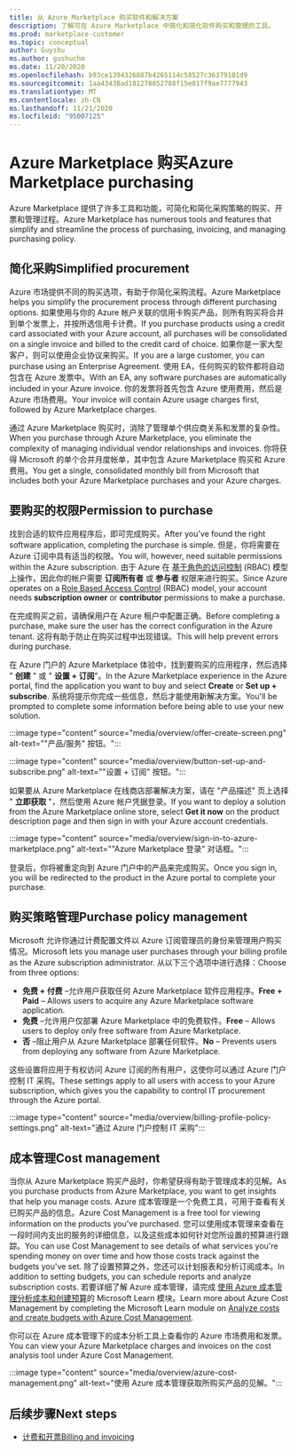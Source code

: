 ```yaml
---
title: 从 Azure Marketplace 购买软件和解决方案
description: 了解可在 Azure Marketplace 中简化和简化软件购买和管理的工具。
ms.prod: marketplace-customer
ms.topic: conceptual
author: Guyshu
ms.author: gushuchm
ms.date: 11/20/2020
ms.openlocfilehash: b93ce1394326887b4265114c58527c36379101d9
ms.sourcegitcommit: 1aa43438ad181278052788f15e017f9ae7777943
ms.translationtype: MT
ms.contentlocale: zh-CN
ms.lasthandoff: 11/21/2020
ms.locfileid: "95007125"
---
```

# <a name="azure-marketplace-purchasing"></a><span data-ttu-id="3d68f-103">Azure Marketplace 购买</span><span class="sxs-lookup"><span data-stu-id="3d68f-103">Azure Marketplace purchasing</span></span>

<span data-ttu-id="3d68f-104">Azure Marketplace 提供了许多工具和功能，可简化和简化采购策略的购买、开票和管理过程。</span><span class="sxs-lookup"><span data-stu-id="3d68f-104">Azure Marketplace has numerous tools and features that simplify and streamline the process of purchasing, invoicing, and managing purchasing policy.</span></span>

## <a name="simplified-procurement"></a><span data-ttu-id="3d68f-105">简化采购</span><span class="sxs-lookup"><span data-stu-id="3d68f-105">Simplified procurement</span></span>

<span data-ttu-id="3d68f-106">Azure 市场提供不同的购买选项，有助于你简化采购流程。</span><span class="sxs-lookup"><span data-stu-id="3d68f-106">Azure Marketplace helps you simplify the procurement process through different purchasing options.</span></span> <span data-ttu-id="3d68f-107">如果使用与你的 Azure 帐户关联的信用卡购买产品，则所有购买将合并到单个发票上，并按所选信用卡计费。</span><span class="sxs-lookup"><span data-stu-id="3d68f-107">If you purchase products using a credit card associated with your Azure account, all purchases will be consolidated on a single invoice and billed to the credit card of choice.</span></span> <span data-ttu-id="3d68f-108">如果你是一家大型客户，则可以使用企业协议来购买。</span><span class="sxs-lookup"><span data-stu-id="3d68f-108">If you are a large customer, you can purchase using an Enterprise Agreement.</span></span> <span data-ttu-id="3d68f-109">使用 EA，任何购买的软件都将自动包含在 Azure 发票中。</span><span class="sxs-lookup"><span data-stu-id="3d68f-109">With an EA, any software purchases are automatically included in your Azure invoice.</span></span> <span data-ttu-id="3d68f-110">你的发票将首先包含 Azure 使用费用，然后是 Azure 市场费用。</span><span class="sxs-lookup"><span data-stu-id="3d68f-110">Your invoice will contain Azure usage charges first, followed by Azure Marketplace charges.</span></span>

<span data-ttu-id="3d68f-111">通过 Azure Marketplace 购买时，消除了管理单个供应商关系和发票的复杂性。</span><span class="sxs-lookup"><span data-stu-id="3d68f-111">When you purchase through Azure Marketplace, you eliminate the complexity of managing individual vendor relationships and invoices.</span></span> <span data-ttu-id="3d68f-112">你将获得 Microsoft 的单个合并月度帐单，其中包含 Azure Marketplace 购买和 Azure 费用。</span><span class="sxs-lookup"><span data-stu-id="3d68f-112">You get a single, consolidated monthly bill from Microsoft that includes both your Azure Marketplace purchases and your Azure charges.</span></span>

## <a name="permission-to-purchase"></a><span data-ttu-id="3d68f-113">要购买的权限</span><span class="sxs-lookup"><span data-stu-id="3d68f-113">Permission to purchase</span></span>

<span data-ttu-id="3d68f-114">找到合适的软件应用程序后，即可完成购买。</span><span class="sxs-lookup"><span data-stu-id="3d68f-114">After you've found the right software application, completing the purchase is simple.</span></span> <span data-ttu-id="3d68f-115">但是，你将需要在 Azure 订阅中具有适当的权限。</span><span class="sxs-lookup"><span data-stu-id="3d68f-115">You will, however, need suitable permissions within the Azure subscription.</span></span> <span data-ttu-id="3d68f-116">由于 Azure 在 [基于角色的访问控制](https://docs.microsoft.com/azure/role-based-access-control/overview) (RBAC) 模型上操作，因此你的帐户需要 **订阅所有者** 或 **参与者** 权限来进行购买。</span><span class="sxs-lookup"><span data-stu-id="3d68f-116">Since Azure operates on a [Role Based Access Control](https://docs.microsoft.com/azure/role-based-access-control/overview) (RBAC) model, your account needs **subscription owner** or **contributor** permissions to make a purchase.</span></span>

<span data-ttu-id="3d68f-117">在完成购买之前，请确保用户在 Azure 租户中配置正确。</span><span class="sxs-lookup"><span data-stu-id="3d68f-117">Before completing a purchase, make sure the user has the correct configuration in the Azure tenant.</span></span> <span data-ttu-id="3d68f-118">这将有助于防止在购买过程中出现错误。</span><span class="sxs-lookup"><span data-stu-id="3d68f-118">This will help prevent errors during purchase.</span></span>

<span data-ttu-id="3d68f-119">在 Azure 门户的 Azure Marketplace 体验中，找到要购买的应用程序，然后选择 " **创建** " 或 " **设置 + 订阅**"。</span><span class="sxs-lookup"><span data-stu-id="3d68f-119">In the Azure Marketplace experience in the Azure portal, find the application you want to buy and select **Create** or **Set up + subscribe**.</span></span> <span data-ttu-id="3d68f-120">系统将提示你完成一些信息，然后才能使用新解决方案。</span><span class="sxs-lookup"><span data-stu-id="3d68f-120">You'll be prompted to complete some information before being able to use your new solution.</span></span>

:::image type="content" source="media/overview/offer-create-screen.png" alt-text="&quot;产品/服务&quot; 按钮。":::

:::image type="content" source="media/overview/button-set-up-and-subscribe.png" alt-text="&quot;设置 + 订阅&quot; 按钮。":::

<span data-ttu-id="3d68f-123">如果要从 Azure Marketplace 在线商店部署解决方案，请在 "产品描述" 页上选择 " **立即获取** "，然后使用 Azure 帐户凭据登录。</span><span class="sxs-lookup"><span data-stu-id="3d68f-123">If you want to deploy a solution from the Azure Marketplace online store, select **Get it now** on the product description page and then sign in with your Azure account credentials.</span></span>

:::image type="content" source="media/overview/sign-in-to-azure-marketplace.png" alt-text="&quot;Azure Marketplace 登录&quot; 对话框。":::

<span data-ttu-id="3d68f-125">登录后，你将被重定向到 Azure 门户中的产品来完成购买。</span><span class="sxs-lookup"><span data-stu-id="3d68f-125">Once you sign in, you will be redirected to the product in the Azure portal to complete your purchase.</span></span>

## <a name="purchase-policy-management"></a><span data-ttu-id="3d68f-126">购买策略管理</span><span class="sxs-lookup"><span data-stu-id="3d68f-126">Purchase policy management</span></span>

<span data-ttu-id="3d68f-127">Microsoft 允许你通过计费配置文件以 Azure 订阅管理员的身份来管理用户购买情况。</span><span class="sxs-lookup"><span data-stu-id="3d68f-127">Microsoft lets you manage user purchases through your billing profile as the Azure subscription administrator.</span></span> <span data-ttu-id="3d68f-128">从以下三个选项中进行选择：</span><span class="sxs-lookup"><span data-stu-id="3d68f-128">Choose from three options:</span></span>

- <span data-ttu-id="3d68f-129">**免费 + 付费** –允许用户获取任何 Azure Marketplace 软件应用程序。</span><span class="sxs-lookup"><span data-stu-id="3d68f-129">**Free + Paid** – Allows users to acquire any Azure Marketplace software application.</span></span>
- <span data-ttu-id="3d68f-130">**免费** –允许用户仅部署 Azure Marketplace 中的免费软件。</span><span class="sxs-lookup"><span data-stu-id="3d68f-130">**Free** – Allows users to deploy only free software from Azure Marketplace.</span></span>
- <span data-ttu-id="3d68f-131">**否** –阻止用户从 Azure Marketplace 部署任何软件。</span><span class="sxs-lookup"><span data-stu-id="3d68f-131">**No** – Prevents users from deploying any software from Azure Marketplace.</span></span>

<span data-ttu-id="3d68f-132">这些设置将应用于有权访问 Azure 订阅的所有用户，这使你可以通过 Azure 门户控制 IT 采购。</span><span class="sxs-lookup"><span data-stu-id="3d68f-132">These settings apply to all users with access to your Azure subscription, which gives you the capability to control IT procurement through the Azure portal.</span></span>

:::image type="content" source="media/overview/billing-profile-policy-settings.png" alt-text="通过 Azure 门户控制 IT 采购":::

## <a name="cost-management"></a><span data-ttu-id="3d68f-134">成本管理</span><span class="sxs-lookup"><span data-stu-id="3d68f-134">Cost management</span></span>

<span data-ttu-id="3d68f-135">当你从 Azure Marketplace 购买产品时，你希望获得有助于管理成本的见解。</span><span class="sxs-lookup"><span data-stu-id="3d68f-135">As you purchase products from Azure Marketplace, you want to get insights that help you manage costs.</span></span> <span data-ttu-id="3d68f-136">Azure 成本管理是一个免费工具，可用于查看有关已购买产品的信息。</span><span class="sxs-lookup"><span data-stu-id="3d68f-136">Azure Cost Management is a free tool for viewing information on the products you've purchased.</span></span> <span data-ttu-id="3d68f-137">您可以使用成本管理来查看在一段时间内支出的服务的详细信息，以及这些成本如何针对您所设置的预算进行跟踪。</span><span class="sxs-lookup"><span data-stu-id="3d68f-137">You can use Cost Management to see details of what services you're spending money on over time and how those costs track against the budgets you've set.</span></span> <span data-ttu-id="3d68f-138">除了设置预算之外，您还可以计划报表和分析订阅成本。</span><span class="sxs-lookup"><span data-stu-id="3d68f-138">In addition to setting budgets, you can schedule reports and analyze subscription costs.</span></span> <span data-ttu-id="3d68f-139">若要详细了解 Azure 成本管理，请完成 [使用 Azure 成本管理分析成本和创建预算](https://docs.microsoft.com/learn/modules/analyze-costs-create-budgets-azure-cost-management/)的 Microsoft Learn 模块。</span><span class="sxs-lookup"><span data-stu-id="3d68f-139">Learn more about Azure Cost Management by completing the Microsoft Learn module on [Analyze costs and create budgets with Azure Cost Management](https://docs.microsoft.com/learn/modules/analyze-costs-create-budgets-azure-cost-management/).</span></span>

<span data-ttu-id="3d68f-140">你可以在 Azure 成本管理下的成本分析工具上查看你的 Azure 市场费用和发票。</span><span class="sxs-lookup"><span data-stu-id="3d68f-140">You can view your Azure Marketplace charges and invoices on the cost analysis tool under Azure Cost Management.</span></span>

:::image type="content" source="media/overview/azure-cost-management.png" alt-text="使用 Azure 成本管理获取所购买产品的见解。":::

## <a name="next-steps"></a><span data-ttu-id="3d68f-142">后续步骤</span><span class="sxs-lookup"><span data-stu-id="3d68f-142">Next steps</span></span>

- [<span data-ttu-id="3d68f-143">计费和开票</span><span class="sxs-lookup"><span data-stu-id="3d68f-143">Billing and invoicing</span></span>](billing-invoicing.md)

